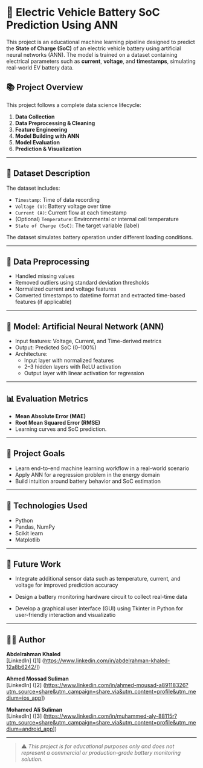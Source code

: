 # 🔋 Electric Vehicle Battery SoC Prediction Using ANN

This project is an educational machine learning pipeline designed to predict the **State of Charge (SoC)** of an electric vehicle battery using artificial neural networks (ANN). The model is trained on a dataset containing electrical parameters such as **current**, **voltage**, and **timestamps**, simulating real-world EV battery data.

## 📚 Project Overview

This project follows a complete data science lifecycle:
1. **Data Collection**
2. **Data Preprocessing & Cleaning**
3. **Feature Engineering**
4. **Model Building with ANN**
5. **Model Evaluation**
6. **Prediction & Visualization**

---

## 📁 Dataset Description

The dataset includes:
- `Timestamp`: Time of data recording
- `Voltage (V)`: Battery voltage over time
- `Current (A)`: Current flow at each timestamp
- (Optional) `Temperature`: Environmental or internal cell temperature
- `State of Charge (SoC)`: The target variable (label)

The dataset simulates battery operation under different loading conditions.

---

## 🧹 Data Preprocessing

- Handled missing values
- Removed outliers using standard deviation thresholds
- Normalized current and voltage features
- Converted timestamps to datetime format and extracted time-based features (if applicable)

---

## 🧠 Model: Artificial Neural Network (ANN)

- Input features: Voltage, Current, and Time-derived metrics
- Output: Predicted SoC (0–100%)
- Architecture:
  - Input layer with normalized features
  - 2–3 hidden layers with ReLU activation
  - Output layer with linear activation for regression

---

## 📊 Evaluation Metrics

- **Mean Absolute Error (MAE)**
- **Root Mean Squared Error (RMSE)**
- Learning curves and SoC prediction.

---

## 🎯 Project Goals

- Learn end-to-end machine learning workflow in a real-world scenario
- Apply ANN for a regression problem in the energy domain
- Build intuition around battery behavior and SoC estimation

---

## 🔧 Technologies Used

- Python
- Pandas, NumPy
- Scikit learn
- Matplotlib 

---

## 📌 Future Work

- Integrate additional sensor data such as temperature, current, and voltage for improved prediction accuracy

- Design a battery monitoring hardware circuit to collect real-time data

- Develop a graphical user interface (GUI) using Tkinter in Python for user-friendly interaction and visualizatio

---

## 🧑‍💻 Author

**Abdelrahman Khaled**  
[LinkedIn] ([1] (https://www.linkedin.com/in/abdelrahman-khaled-12a8b6242/])

**Ahmed Mossad Suliman**  
[LinkedIn] ([2] (https://www.linkedin.com/in/ahmed-mousad-a89118326?utm_source=share&utm_campaign=share_via&utm_content=profile&utm_medium=ios_app])

**Mohamed Ali Suliman**  
[LinkedIn] ([3] (https://www.linkedin.com/in/muhammed-aly-88115r?utm_source=share&utm_campaign=share_via&utm_content=profile&utm_medium=android_app])

---

> ⚠️ _This project is for educational purposes only and does not represent a commercial or production-grade battery monitoring solution._
